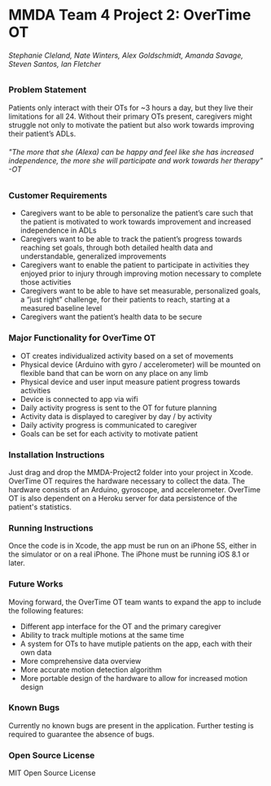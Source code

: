 MMDA Team 4 Project 2: OverTime OT
====
###### Stephanie Cleland, Nate Winters, Alex Goldschmidt, Amanda Savage, Steven Santos, Ian Fletcher

### Problem Statement
Patients only interact with their OTs for ~3 hours a day, but they live their limitations for all 24. Without their primary OTs present, caregivers might struggle not only to motivate the patient but also work towards improving their patient’s ADLs.
###### "The more that she (Alexa) can be happy and feel like she has increased independence, the more she will participate and work towards her therapy" -OT

### Customer Requirements
* Caregivers want to be able to personalize the patient’s care such that the patient is motivated to work towards improvement and increased independence in ADLs
* Caregivers want to be able to track the patient’s progress towards reaching set goals, through both detailed health data and understandable, generalized improvements
* Caregivers want to enable the patient to participate in activities they enjoyed prior to injury through improving motion necessary to complete those activities
* Caregivers want to be able to have set measurable, personalized goals, a “just right” challenge, for their patients to reach, starting at a measured baseline level
* Caregivers want the patient’s health data to be secure

### Major Functionality for OverTime OT
* OT creates individualized activity based on a set of movements
* Physical device (Arduino with gyro / accelerometer) will be mounted on flexible band that can be worn on any place on any limb 
* Physical device and user input measure patient progress towards activities
* Device is connected to app via wifi
* Daily activity progress is sent to the OT for future planning
* Activity data is displayed to caregiver by day / by activity
* Daily activity progress is communicated to caregiver 
* Goals can be set for each activity to motivate patient 

### Installation Instructions
Just drag and drop the MMDA-Project2 folder into your project in Xcode. OverTime OT requires the hardware necessary to collect 
the data. The hardware consists of an Arduino, gyroscope, and accelerometer. OverTime OT is also dependent on a Heroku
server for data persistence of the patient's statistics. 

### Running Instructions
Once the code is in Xcode, the app must be run on an iPhone 5S, either in the simulator or on a real iPhone. 
The iPhone must be running iOS 8.1 or later.

### Future Works
Moving forward, the OverTime OT team wants to expand the app to include the following features:
* Different app interface for the OT and the primary caregiver
* Ability to track multiple motions at the same time
* A system for OTs to have mutiple patients on the app, each with their own data
* More comprehensive data overview
* More accurate motion detection algorithm
* More portable design of the hardware to allow for increased motion design

### Known Bugs
Currently no known bugs are present in the application. Further testing is required to guarantee
the absence of bugs.

### Open Source License
MIT Open Source License

